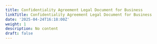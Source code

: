 ```yaml
---
title: Confidentiality Agreement Legal Document for Business
linkTitle: Confidentiality Agreement Legal Document for Business
date: '2025-04-24T16:18:00Z'
weight: 1
description: No content
draft: false
---
```



